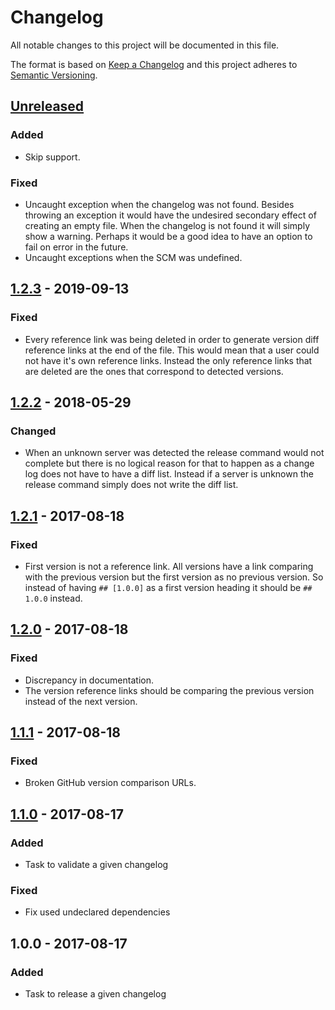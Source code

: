 # Changelog

All notable changes to this project will be documented in this file.

The format is based on [Keep a Changelog](http://keepachangelog.com/en/1.0.0/)
and this project adheres to [Semantic Versioning](http://semver.org/spec/v2.0.0.html).

## [Unreleased]

### Added

- Skip support.

### Fixed

- Uncaught exception when the changelog was not found. Besides throwing an exception it would have the undesired
  secondary effect of creating an empty file. When the changelog is not found it will simply show a warning. Perhaps it
  would be a good idea to have an option to fail on error in the future.
- Uncaught exceptions when the SCM was undefined.

## [1.2.3] - 2019-09-13

### Fixed

- Every reference link was being deleted in order to generate version diff reference links at the end of the file.
  This would mean that a user could not have it's own reference links. Instead the only reference links that are
  deleted are the ones that correspond to detected versions. 

## [1.2.2] - 2018-05-29

### Changed

- When an unknown server was detected the release command would not
  complete but there is no logical reason for that to happen as a change
  log does not have to have a diff list. Instead if a server is unknown the
  release command simply does not write the diff list.

## [1.2.1] - 2017-08-18

### Fixed

- First version is not a reference link. All versions have a link comparing
  with the previous version but the first version as no previous version. So
  instead of having `## [1.0.0]` as a first version heading it should be `##
  1.0.0` instead.

## [1.2.0] - 2017-08-18

### Fixed

- Discrepancy in documentation.
- The version reference links should be comparing the previous version instead
  of the next version.

## [1.1.1] - 2017-08-18

### Fixed

- Broken GitHub version comparison URLs.

## [1.1.0] - 2017-08-17

### Added

- Task to validate a given changelog

### Fixed

- Fix used undeclared dependencies

## 1.0.0 - 2017-08-17

### Added

- Task to release a given changelog

[Unreleased]: https://github.com/enear/keepachangelog-maven-plugin/compare/v1.2.3...HEAD
[1.2.3]: https://github.com/enear/keepachangelog-maven-plugin/compare/v1.2.2...v1.2.3
[1.2.2]: https://github.com/enear/keepachangelog-maven-plugin/compare/v1.2.1...v1.2.2
[1.2.1]: https://github.com/enear/keepachangelog-maven-plugin/compare/v1.2.0...v1.2.1
[1.2.0]: https://github.com/enear/keepachangelog-maven-plugin/compare/v1.1.1...v1.2.0
[1.1.1]: https://github.com/enear/keepachangelog-maven-plugin/compare/v1.1.0...v1.1.1
[1.1.0]: https://github.com/enear/keepachangelog-maven-plugin/compare/v1.0.0...v1.1.0
